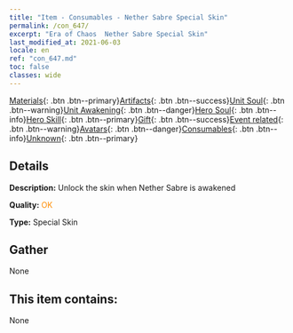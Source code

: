 ```yaml
---
title: "Item - Consumables - Nether Sabre Special Skin"
permalink: /con_647/
excerpt: "Era of Chaos  Nether Sabre Special Skin"
last_modified_at: 2021-06-03
locale: en
ref: "con_647.md"
toc: false
classes: wide
---
```

 [Materials](/Items/){: .btn .btn--primary}[Artifacts](/Items/Artifacts/){: .btn .btn--success}[Unit Soul](/Items/UnitSoul/){: .btn .btn--warning}[Unit Awakening](/Items/UnitAwakening/){: .btn .btn--danger}[Hero Soul](/Items/HeroSoul/){: .btn .btn--info}[Hero Skill](/Items/HeroSkill/){: .btn .btn--primary}[Gift](/Items/Gift/){: .btn .btn--success}[Event related](/Items/Events/){: .btn .btn--warning}[Avatars](/Items/Avatars/){: .btn .btn--danger}[Consumables](/Items/Consumables/){: .btn .btn--info}[Unknown](/Items/Unknown/){: .btn .btn--primary}

## Details
 **Description:** Unlock the skin when Nether Sabre is awakened

 **Quality:** <span style="color: #FF8C00">OK</span>

 **Type:** Special Skin

## Gather

  None

## This item contains:

  None

